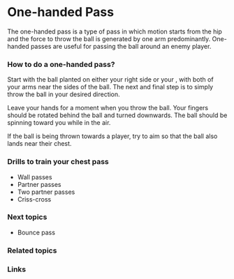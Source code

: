 
# One-handed Pass
The one-handed pass is a type of pass in which motion starts from the hip and the force to throw the ball is generated by one arm predominantly. One-handed passes are useful for passing the ball around an enemy player.

### How to do a one-handed pass? 
Start with the ball planted on either your right side or your , with both of your arms near the sides of the ball. The next and final step is to simply throw the ball in your desired direction. 

Leave your hands for a moment when you throw the ball. Your fingers should be rotated behind the ball and turned downwards. The ball should be spinning toward you while in the air.

If the ball is being thrown towards a player, try to aim so that the ball also lands near their chest.


### Drills to train your chest pass
- Wall passes
- Partner passes
- Two partner passes
- Criss-cross

### Next topics
- Bounce pass
### Related topics

### Links
<!--stackedit_data:
eyJoaXN0b3J5IjpbMTk4Mjc2Njg5MiwtMTY1NzUwNjUwNV19
-->